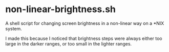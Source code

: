# non-linear-brightness.sh
A shell script for changing screen brightness in a non-linear way on a \*NIX system. 

I made this because I noticed that brightness steps were always either too large in the darker ranges, or too small in the lighter ranges. 
